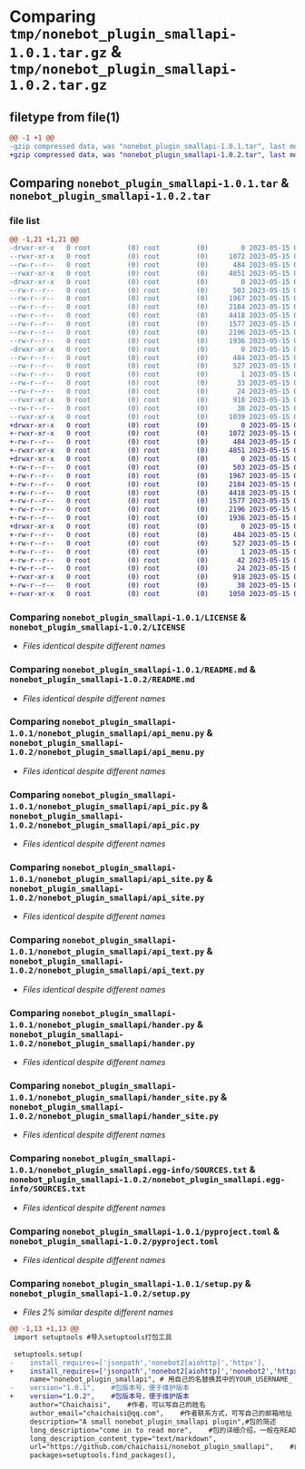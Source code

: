 # Comparing `tmp/nonebot_plugin_smallapi-1.0.1.tar.gz` & `tmp/nonebot_plugin_smallapi-1.0.2.tar.gz`

## filetype from file(1)

```diff
@@ -1 +1 @@
-gzip compressed data, was "nonebot_plugin_smallapi-1.0.1.tar", last modified: Mon May 15 02:01:26 2023, max compression
+gzip compressed data, was "nonebot_plugin_smallapi-1.0.2.tar", last modified: Mon May 15 02:45:59 2023, max compression
```

## Comparing `nonebot_plugin_smallapi-1.0.1.tar` & `nonebot_plugin_smallapi-1.0.2.tar`

### file list

```diff
@@ -1,21 +1,21 @@
-drwxr-xr-x   0 root         (0) root         (0)        0 2023-05-15 02:01:26.793216 nonebot_plugin_smallapi-1.0.1/
--rwxr-xr-x   0 root         (0) root         (0)     1072 2023-05-15 01:08:18.000000 nonebot_plugin_smallapi-1.0.1/LICENSE
--rw-r--r--   0 root         (0) root         (0)      484 2023-05-15 02:01:26.792216 nonebot_plugin_smallapi-1.0.1/PKG-INFO
--rwxr-xr-x   0 root         (0) root         (0)     4851 2023-05-15 01:08:18.000000 nonebot_plugin_smallapi-1.0.1/README.md
-drwxr-xr-x   0 root         (0) root         (0)        0 2023-05-15 02:01:26.789216 nonebot_plugin_smallapi-1.0.1/nonebot_plugin_smallapi/
--rw-r--r--   0 root         (0) root         (0)      503 2023-05-15 01:08:18.000000 nonebot_plugin_smallapi-1.0.1/nonebot_plugin_smallapi/__init__.py
--rw-r--r--   0 root         (0) root         (0)     1967 2023-05-15 01:08:18.000000 nonebot_plugin_smallapi-1.0.1/nonebot_plugin_smallapi/api_menu.py
--rw-r--r--   0 root         (0) root         (0)     2184 2023-05-15 01:08:18.000000 nonebot_plugin_smallapi-1.0.1/nonebot_plugin_smallapi/api_pic.py
--rw-r--r--   0 root         (0) root         (0)     4418 2023-05-15 01:08:18.000000 nonebot_plugin_smallapi-1.0.1/nonebot_plugin_smallapi/api_site.py
--rw-r--r--   0 root         (0) root         (0)     1577 2023-05-15 01:08:18.000000 nonebot_plugin_smallapi-1.0.1/nonebot_plugin_smallapi/api_text.py
--rw-r--r--   0 root         (0) root         (0)     2196 2023-05-15 01:08:18.000000 nonebot_plugin_smallapi-1.0.1/nonebot_plugin_smallapi/hander.py
--rw-r--r--   0 root         (0) root         (0)     1936 2023-05-15 01:08:18.000000 nonebot_plugin_smallapi-1.0.1/nonebot_plugin_smallapi/hander_site.py
-drwxr-xr-x   0 root         (0) root         (0)        0 2023-05-15 02:01:26.791216 nonebot_plugin_smallapi-1.0.1/nonebot_plugin_smallapi.egg-info/
--rw-r--r--   0 root         (0) root         (0)      484 2023-05-15 02:01:26.000000 nonebot_plugin_smallapi-1.0.1/nonebot_plugin_smallapi.egg-info/PKG-INFO
--rw-r--r--   0 root         (0) root         (0)      527 2023-05-15 02:01:26.000000 nonebot_plugin_smallapi-1.0.1/nonebot_plugin_smallapi.egg-info/SOURCES.txt
--rw-r--r--   0 root         (0) root         (0)        1 2023-05-15 02:01:26.000000 nonebot_plugin_smallapi-1.0.1/nonebot_plugin_smallapi.egg-info/dependency_links.txt
--rw-r--r--   0 root         (0) root         (0)       33 2023-05-15 02:01:26.000000 nonebot_plugin_smallapi-1.0.1/nonebot_plugin_smallapi.egg-info/requires.txt
--rw-r--r--   0 root         (0) root         (0)       24 2023-05-15 02:01:26.000000 nonebot_plugin_smallapi-1.0.1/nonebot_plugin_smallapi.egg-info/top_level.txt
--rwxr-xr-x   0 root         (0) root         (0)      918 2023-05-15 01:08:18.000000 nonebot_plugin_smallapi-1.0.1/pyproject.toml
--rw-r--r--   0 root         (0) root         (0)       38 2023-05-15 02:01:26.793216 nonebot_plugin_smallapi-1.0.1/setup.cfg
--rwxr-xr-x   0 root         (0) root         (0)     1039 2023-05-15 01:59:38.000000 nonebot_plugin_smallapi-1.0.1/setup.py
+drwxr-xr-x   0 root         (0) root         (0)        0 2023-05-15 02:45:59.926432 nonebot_plugin_smallapi-1.0.2/
+-rwxr-xr-x   0 root         (0) root         (0)     1072 2023-05-15 01:08:18.000000 nonebot_plugin_smallapi-1.0.2/LICENSE
+-rw-r--r--   0 root         (0) root         (0)      484 2023-05-15 02:45:59.925432 nonebot_plugin_smallapi-1.0.2/PKG-INFO
+-rwxr-xr-x   0 root         (0) root         (0)     4851 2023-05-15 01:08:18.000000 nonebot_plugin_smallapi-1.0.2/README.md
+drwxr-xr-x   0 root         (0) root         (0)        0 2023-05-15 02:45:59.922432 nonebot_plugin_smallapi-1.0.2/nonebot_plugin_smallapi/
+-rw-r--r--   0 root         (0) root         (0)      503 2023-05-15 01:08:18.000000 nonebot_plugin_smallapi-1.0.2/nonebot_plugin_smallapi/__init__.py
+-rw-r--r--   0 root         (0) root         (0)     1967 2023-05-15 01:08:18.000000 nonebot_plugin_smallapi-1.0.2/nonebot_plugin_smallapi/api_menu.py
+-rw-r--r--   0 root         (0) root         (0)     2184 2023-05-15 01:08:18.000000 nonebot_plugin_smallapi-1.0.2/nonebot_plugin_smallapi/api_pic.py
+-rw-r--r--   0 root         (0) root         (0)     4418 2023-05-15 01:08:18.000000 nonebot_plugin_smallapi-1.0.2/nonebot_plugin_smallapi/api_site.py
+-rw-r--r--   0 root         (0) root         (0)     1577 2023-05-15 01:08:18.000000 nonebot_plugin_smallapi-1.0.2/nonebot_plugin_smallapi/api_text.py
+-rw-r--r--   0 root         (0) root         (0)     2196 2023-05-15 01:08:18.000000 nonebot_plugin_smallapi-1.0.2/nonebot_plugin_smallapi/hander.py
+-rw-r--r--   0 root         (0) root         (0)     1936 2023-05-15 01:08:18.000000 nonebot_plugin_smallapi-1.0.2/nonebot_plugin_smallapi/hander_site.py
+drwxr-xr-x   0 root         (0) root         (0)        0 2023-05-15 02:45:59.924432 nonebot_plugin_smallapi-1.0.2/nonebot_plugin_smallapi.egg-info/
+-rw-r--r--   0 root         (0) root         (0)      484 2023-05-15 02:45:59.000000 nonebot_plugin_smallapi-1.0.2/nonebot_plugin_smallapi.egg-info/PKG-INFO
+-rw-r--r--   0 root         (0) root         (0)      527 2023-05-15 02:45:59.000000 nonebot_plugin_smallapi-1.0.2/nonebot_plugin_smallapi.egg-info/SOURCES.txt
+-rw-r--r--   0 root         (0) root         (0)        1 2023-05-15 02:45:59.000000 nonebot_plugin_smallapi-1.0.2/nonebot_plugin_smallapi.egg-info/dependency_links.txt
+-rw-r--r--   0 root         (0) root         (0)       42 2023-05-15 02:45:59.000000 nonebot_plugin_smallapi-1.0.2/nonebot_plugin_smallapi.egg-info/requires.txt
+-rw-r--r--   0 root         (0) root         (0)       24 2023-05-15 02:45:59.000000 nonebot_plugin_smallapi-1.0.2/nonebot_plugin_smallapi.egg-info/top_level.txt
+-rwxr-xr-x   0 root         (0) root         (0)      918 2023-05-15 01:08:18.000000 nonebot_plugin_smallapi-1.0.2/pyproject.toml
+-rw-r--r--   0 root         (0) root         (0)       38 2023-05-15 02:45:59.926432 nonebot_plugin_smallapi-1.0.2/setup.cfg
+-rwxr-xr-x   0 root         (0) root         (0)     1050 2023-05-15 02:45:49.000000 nonebot_plugin_smallapi-1.0.2/setup.py
```

### Comparing `nonebot_plugin_smallapi-1.0.1/LICENSE` & `nonebot_plugin_smallapi-1.0.2/LICENSE`

 * *Files identical despite different names*

### Comparing `nonebot_plugin_smallapi-1.0.1/README.md` & `nonebot_plugin_smallapi-1.0.2/README.md`

 * *Files identical despite different names*

### Comparing `nonebot_plugin_smallapi-1.0.1/nonebot_plugin_smallapi/api_menu.py` & `nonebot_plugin_smallapi-1.0.2/nonebot_plugin_smallapi/api_menu.py`

 * *Files identical despite different names*

### Comparing `nonebot_plugin_smallapi-1.0.1/nonebot_plugin_smallapi/api_pic.py` & `nonebot_plugin_smallapi-1.0.2/nonebot_plugin_smallapi/api_pic.py`

 * *Files identical despite different names*

### Comparing `nonebot_plugin_smallapi-1.0.1/nonebot_plugin_smallapi/api_site.py` & `nonebot_plugin_smallapi-1.0.2/nonebot_plugin_smallapi/api_site.py`

 * *Files identical despite different names*

### Comparing `nonebot_plugin_smallapi-1.0.1/nonebot_plugin_smallapi/api_text.py` & `nonebot_plugin_smallapi-1.0.2/nonebot_plugin_smallapi/api_text.py`

 * *Files identical despite different names*

### Comparing `nonebot_plugin_smallapi-1.0.1/nonebot_plugin_smallapi/hander.py` & `nonebot_plugin_smallapi-1.0.2/nonebot_plugin_smallapi/hander.py`

 * *Files identical despite different names*

### Comparing `nonebot_plugin_smallapi-1.0.1/nonebot_plugin_smallapi/hander_site.py` & `nonebot_plugin_smallapi-1.0.2/nonebot_plugin_smallapi/hander_site.py`

 * *Files identical despite different names*

### Comparing `nonebot_plugin_smallapi-1.0.1/nonebot_plugin_smallapi.egg-info/SOURCES.txt` & `nonebot_plugin_smallapi-1.0.2/nonebot_plugin_smallapi.egg-info/SOURCES.txt`

 * *Files identical despite different names*

### Comparing `nonebot_plugin_smallapi-1.0.1/pyproject.toml` & `nonebot_plugin_smallapi-1.0.2/pyproject.toml`

 * *Files identical despite different names*

### Comparing `nonebot_plugin_smallapi-1.0.1/setup.py` & `nonebot_plugin_smallapi-1.0.2/setup.py`

 * *Files 2% similar despite different names*

```diff
@@ -1,13 +1,13 @@
 import setuptools #导入setuptools打包工具
 
 setuptools.setup(
-    install_requires=['jsonpath','nonebot2[aiohttp]','httpx'],
+    install_requires=['jsonpath','nonebot2[aiohttp]','nonebot2','httpx'],
     name="nonebot_plugin_smallapi", # 用自己的名替换其中的YOUR_USERNAME_
-    version="1.0.1",    #包版本号，便于维护版本
+    version="1.0.2",    #包版本号，便于维护版本
     author="Chaichaisi",    #作者，可以写自己的姓名
     author_email="chaichaisi@qq.com",    #作者联系方式，可写自己的邮箱地址
     description="A small nonebot_plugin_smallapi plugin",#包的简述
     long_description="come in to read more",    #包的详细介绍，一般在README.md文件内
     long_description_content_type="text/markdown",
     url="https://github.com/chaichaisi/nonebot_plugin_smallapi",    #自己项目地址，比如github的项目地址
     packages=setuptools.find_packages(),
```

